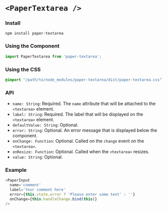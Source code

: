 # `<PaperTextarea />`

### Install
```
npm install paper-textarea
```

### Using the Component
```js
import PaperTextarea from 'paper-textarea';
```

### Using the CSS
```css
@import "/path/to/node_modules/paper-textarea/dist/paper-textarea.css";
```

### API
* `name: String`: Required. The `name` attribute that will be attached to the `<textarea>` element.
* `label: String`: Required. The label that will be displayed on the `<textarea>` element.
* `defaultValue: String`: Optional.
* `error: String`: Optional. An error message that is displayed below the component.
* `onChange: Function`: Optional. Called on the `change` event on the `<textarea>`.
* `onResize: Function`: Optional. Called when the `<textarea>` resizes.
* `value: String`: Optional.

### Example
```js
<PaperInput
  name='comment'
  label='Your comment here'
  error={this.state.error ? 'Please enter some text' : ''}
  onChange={this.handleChange.bind(this)}
/>
```
